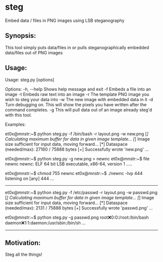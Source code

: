 # steg
Embed data / files in PNG images using LSB steganography

## Synopsis:

This tool simply puts data/files in or pulls steganographically embedded data/files out of PNG images

## Usage:

Usage: steg.py [options]

Options:
  -h, --help              Shows help message and exit
  -f <fileToEmbed>        Embeds a file into an image
  -t <textToEmbed>        Embeds raw text into an image
  -r <ImageToEmbedInto>   The template PNG image you wish to steg your data into
  -w <NewImageName>       The new image with embedded data in it
  -d                      Turn debugging on.  This will show the pixels you have written after the command completes.
  -g                      This will pull data out of an image already steg'd with this tool.
  
Examples:

  et0x@mnstr:~$ python steg.py -f /bin/bash -r layout.png -w new.png
  [*] Calculating maximum buffer for data in given image template...
  [*] Image size sufficient for input data, moving forward...
  [*]  Dataspace (needed/max): 27160 / 75888 bytes
  [+] Successfully wrote 'new.png' ...
  
  et0x@mnstr:~$ python steg.py -g new.png > newnc
  et0x@mnstr:~$ file newnc
  newnc: ELF 64 bit LSB executable, x86-64, version 1 .....
  
  et0x@mnstr:~$ chmod 755 newnc
  et0x@mnstr:~$ ./newnc -lvp 444
  listening on [any] 444 ...
  
  --------------------------------------------------------------------
  
  et0x@mnstr:~$ python steg.py -f /etc/passwd -r layout.png -w passwd.png
  [*] Calculating maximum buffer for data in given image template...
  [*] Image size sufficient for input data, moving forward...
  [*]  Dataspace (needed/max): 2131 / 75888 bytes
  [+] Successfully wrote 'passwd.png' ...
  
  et0x@mnstr:~$ python steg.py -g passwd.png
  root:x:0:0:/root:/bin/bash
  daemon:x:1:1:daemon:/usr/sbin:/bin/sh
  ...

  ----------------------------------------------------------------------
## Motivation:

Steg all the things!
